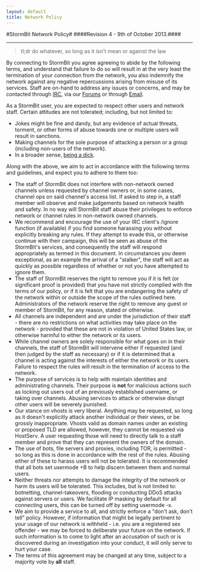 ```yaml
---
layout: default
title: Network Policy
---
```



#StormBit Network Policy#
####Revision 4 - 9th of October 2013.####

---

>tl;dr do whatever, so long as it isn't mean or against the law

By connecting to StormBit you agree agreeing to abide by the following terms, and understand that failure to do so will result in at the very least the termination of your connection from the network, you also indemnify the network against any negative repercussions arising from misuse of its services. Staff are on-hand to address any issues or concerns, and may be contacted through [IRC](irc://irc.stormbit.net/stormbit, "#StormBit on irc.stormbit.net"), via our [Forums](//discuss.stormbit.net, "discuss.stormbit.net") or through [Email](mailto:abuse@stormbit.net, "abuse@stormbit.net").

As a StormBit user, you are expected to respect other users and network staff. Certain attitudes are not tolerated; including, but not limited to:

- Jokes might be fine and dandy, but any evidence of actual threats, torment, or other forms of abuse towards one or multiple users will result in sanctions.
- Making channels for the sole purpose of attacking a person or a group (including non-users of the network).
- In a broader sense, [being a dick](http://meta.wikimedia.org/wiki/Don%27t_be_a_dick, "Don't be a dick.").

Along with the above, we aim to act in accordance with the following terms and guidelines, and expect you to adhere to them too:

- The staff of StormBit does not interfere with non-network owned channels unless requested by channel owners or, in some cases, channel ops on said channel's access list. If asked to step in, a staff member will observe and make judgements based on network health and safety. In no way will StormBit staff abuse their privileges to enforce network or channel rules in non-network owned channels.
- We recommend and encourage the use of your IRC client's /ignore function (if available) if you find someone harassing you without explicitly breaking any rules. If they attempt to evade this, or otherwise continue with their campaign, this will be seen as abuse of the StormBit's services, and consequently the staff will respond appropriately as termed in this document. In circumstances you deem exceptional, as an example the arrival of a "stalker", the staff will act as quickly as possible regardless of whether or not you have attempted to ignore them.
- The staff of StormBit reserves the right to remove you if it is felt (or significant proof is provided) that you have not strictly complied with the terms of our policy, or if it is felt that you are endangering the safety of the network within or outside the scope of the rules outlined here. Administrators of the network reserve the right to remove any guest or member of StormBit, for any reason, stated or otherwise.
- All channels are independent and are under the jurisdiction of their staff - there are no restrictions on what activities may take place on the network - provided that these are not in violation of United States law, or otherwise harmful to either the network or its users.
- While channel owners are solely responsible for what goes on in their channels, the staff of StormBit will intervene either if requested (and then judged by the staff as necessary) or if it is determined that a channel is acting against the interests of either the network or its users. Failure to respect the rules will result in the termination of access to the network.
- The purpose of services is to help with maintain identities and administrating channels. Their purpose is __not__ for malicious actions such as locking out users out of an previously established username, or taking over channels. Abusing services to attack or otherwise disrupt other users will be severely punished.
- Our stance on vhosts is very liberal. Anything may be requested, so long as it doesn't explicitly attack another individual or their views, or be grossly inappropriate. Vhosts valid as domain names under an existing or proposed TLD are allowed, however, they cannot be requested via HostServ. A user requesting those will need to directly talk to a staff member and prove that they can represent the owners of the domain.
- The use of bots, file servers and proxies, including TOR, is permitted - so long as this is done in accordance with the rest of the rules. Abusing either of these to harass users will not be tolerated. It is recommended that all bots set usermode +B to help discern between them and normal users.
- Neither threats nor attempts to damage the integrity of the network or harm its users will be tolerated. This includes, but is not limited to: botnetting, channel-takeovers, flooding or conducting DDoS attacks against servers or users. We facilitate IP masking by default for all connecting users, this can be turned off by setting usermode -x.
- We aim to provide a service to all, and strictly enforce a "don't ask, don't tell" policy. However, if information that might be legally pertinent to your usage of our network is withheld - i.e. you are a registered sex offender - we may be forced to deliberate your future on the network. If such information is to come to light after an accusation of such or is discovered during an investigation into your conduct, it will only serve to hurt your case.
- The terms of this agreement may be changed at any time, subject to a majority vote by __all__ staff.